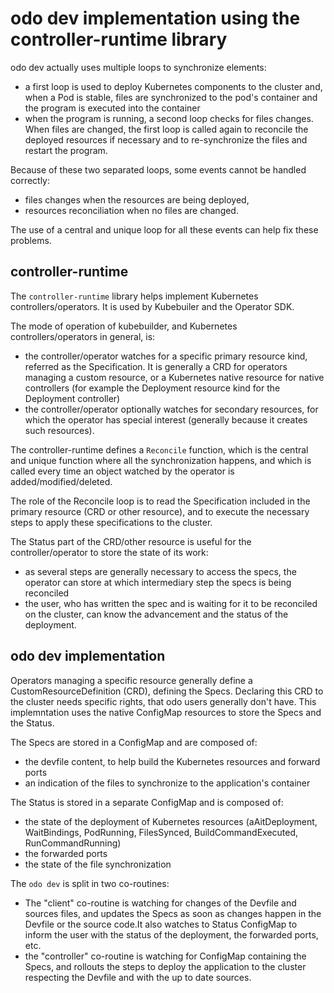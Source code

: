 # odo dev implementation using the controller-runtime library

odo dev actually uses multiple loops to synchronize elements:
- a first loop is used to deploy Kubernetes components to the cluster and, when a Pod is stable, files are synchronized to the pod's container and the program is executed into the container
- when the program is running, a second loop checks for files changes. When files are changed, the first loop is called again to reconcile the deployed resources if necessary and to re-synchronize the files and restart the program.

Because of these two separated loops, some events cannot be handled correctly:
- files changes when the resources are being deployed,
- resources reconciliation when no files are changed.

The use of a central and unique loop for all these events can help fix these problems.

## controller-runtime

The `controller-runtime` library helps implement Kubernetes controllers/operators. It is used by Kubebuiler and the Operator SDK.

The mode of operation of kubebuilder, and Kubernetes controllers/operators in general, is:

- the controller/operator watches for a specific primary resource kind, referred as the Specification. It is generally a CRD for operators managing a custom resource, or a Kubernetes native resource for native controllers (for example the Deployment resource kind for the Deployment controller)
- the controller/operator optionally watches for secondary resources, for which the operator has special interest (generally because it creates such resources).

The controller-runtime defines a `Reconcile` function, which is the central and unique function where all the synchronization happens, and which is called every time an object watched by the operator is added/modified/deleted.

The role of the Reconcile loop is to read the Specification included in the primary resource (CRD or other resource), and to execute the necessary steps to apply
these specifications to the cluster.

The Status part of the CRD/other resource is useful for the controller/operator to store the state of its work: 
- as several steps are generally necessary to access the specs, the operator can store at which intermediary step the specs is being reconciled
- the user, who has written the spec and is waiting for it to be reconciled on the cluster, can know the advancement and the status of the deployment.

## odo dev implementation

Operators managing a specific resource generally define a CustomResourceDefinition (CRD), defining the Specs. Declaring this CRD to the cluster needs specific rights, that odo users generally don't have. This implemntation uses the native ConfigMap resources to store the Specs and the Status.

The Specs are stored in a ConfigMap and are composed of:
- the devfile content, to help build the Kubernetes resources and forward ports
- an indication of the files to synchronize to the application's container

The Status is stored in a separate ConfigMap and is composed of:
- the state of the deployment of Kubernetes resources (aAitDeployment, WaitBindings, PodRunning, FilesSynced, BuildCommandExecuted, RunCommandRunning)
- the forwarded ports
- the state of the file synchronization

The `odo dev` is split in two co-routines:
- The "client" co-routine is watching for changes of the Devfile and sources files, and updates the Specs as soon as changes happen in the Devfile or the source code.It also watches to Status ConfigMap to inform the user with the status of the deployment, the forwarded ports, etc.
- the "controller" co-routine is watching for ConfigMap containing the Specs, and rollouts the steps to deploy the application to the cluster respecting the Devfile and with the up to date sources.
